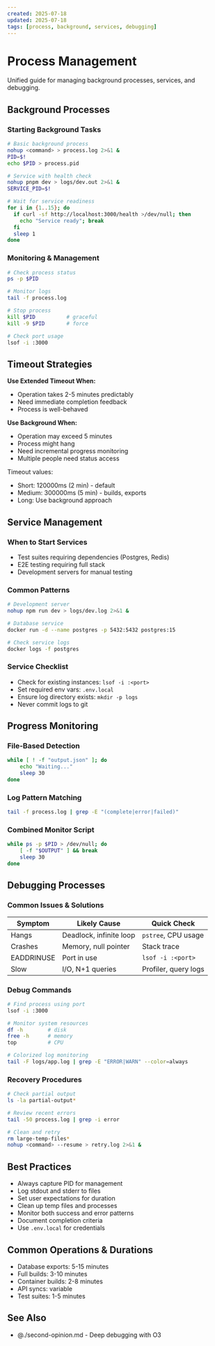 ```yaml
---
created: 2025-07-18
updated: 2025-07-18
tags: [process, background, services, debugging]
---
```


# Process Management

Unified guide for managing background processes, services, and debugging.

## Background Processes

### Starting Background Tasks

```bash
# Basic background process
nohup <command> > process.log 2>&1 &
PID=$!
echo $PID > process.pid

# Service with health check
nohup pnpm dev > logs/dev.out 2>&1 &
SERVICE_PID=$!

# Wait for service readiness
for i in {1..15}; do
  if curl -sf http://localhost:3000/health >/dev/null; then
    echo "Service ready"; break
  fi
  sleep 1
done
```

### Monitoring & Management

```bash
# Check process status
ps -p $PID

# Monitor logs
tail -f process.log

# Stop process
kill $PID          # graceful
kill -9 $PID       # force

# Check port usage
lsof -i :3000
```

## Timeout Strategies

**Use Extended Timeout When:**
- Operation takes 2-5 minutes predictably
- Need immediate completion feedback
- Process is well-behaved

**Use Background When:**
- Operation may exceed 5 minutes
- Process might hang
- Need incremental progress monitoring
- Multiple people need status access

Timeout values:
- Short: 120000ms (2 min) - default
- Medium: 300000ms (5 min) - builds, exports
- Long: Use background approach

## Service Management

### When to Start Services
- Test suites requiring dependencies (Postgres, Redis)
- E2E testing requiring full stack
- Development servers for manual testing

### Common Patterns

```bash
# Development server
nohup npm run dev > logs/dev.log 2>&1 &

# Database service
docker run -d --name postgres -p 5432:5432 postgres:15

# Check service logs
docker logs -f postgres
```

### Service Checklist
- Check for existing instances: `lsof -i :<port>`
- Set required env vars: `.env.local`
- Ensure log directory exists: `mkdir -p logs`
- Never commit logs to git

## Progress Monitoring

### File-Based Detection
```bash
while [ ! -f "output.json" ]; do
    echo "Waiting..."
    sleep 30
done
```

### Log Pattern Matching
```bash
tail -f process.log | grep -E "(complete|error|failed)"
```

### Combined Monitor Script
```bash
while ps -p $PID > /dev/null; do
    [ -f "$OUTPUT" ] && break
    sleep 30
done
```

## Debugging Processes

### Common Issues & Solutions

| Symptom | Likely Cause | Quick Check |
|---------|--------------|-------------|
| Hangs | Deadlock, infinite loop | `pstree`, CPU usage |
| Crashes | Memory, null pointer | Stack trace |
| EADDRINUSE | Port in use | `lsof -i :<port>` |
| Slow | I/O, N+1 queries | Profiler, query logs |

### Debug Commands

```bash
# Find process using port
lsof -i :3000

# Monitor system resources
df -h        # disk
free -h      # memory
top          # CPU

# Colorized log monitoring
tail -F logs/app.log | grep -E "ERROR|WARN" --color=always
```

### Recovery Procedures

```bash
# Check partial output
ls -la partial-output*

# Review recent errors
tail -50 process.log | grep -i error

# Clean and retry
rm large-temp-files*
nohup <command> --resume > retry.log 2>&1 &
```

## Best Practices

- Always capture PID for management
- Log stdout and stderr to files
- Set user expectations for duration
- Clean up temp files and processes
- Monitor both success and error patterns
- Document completion criteria
- Use `.env.local` for credentials

## Common Operations & Durations

- Database exports: 5-15 minutes
- Full builds: 3-10 minutes
- Container builds: 2-8 minutes
- API syncs: variable
- Test suites: 1-5 minutes

## See Also

- @./second-opinion.md - Deep debugging with O3